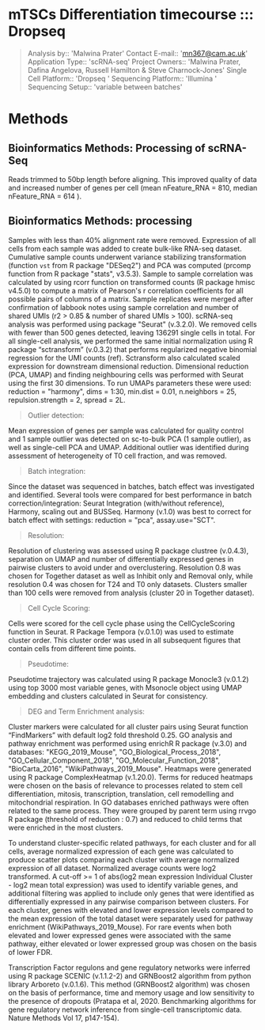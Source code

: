 # mTSCs Differentiation timecourse ::: Dropseq

> Analysis by:: 'Malwina Prater'
> Contact E-mail:: 'mn367@cam.ac.uk'
> Application Type:: 'scRNA-seq'
> Project Owners:: 'Malwina Prater, Dafina Angelova, Russell Hamilton & Steve Charnock-Jones'
> Single Cell Platform:: 'Dropseq '
> Sequencing Platform:: 'Illumina '
> Sequencing Setup:: 'variable between batches'



# Methods


## Bioinformatics Methods: Processing of scRNA-Seq

Reads trimmed to 50bp length before aligning. This improved quality of data and increased number of genes per cell (mean nFeature_RNA = 810, median nFeature_RNA = 614 ).


## Bioinformatics Methods: processing

Samples with less than 40% alignment rate were removed.  Expression of all cells from each sample was added to create bulk-like RNA-seq dataset. Cumulative sample counts underwent variance stabilizing transformation (function `vst` from R package "DESeq2") and PCA was computed (prcomp function from R package "stats", v3.5.3). Sample to sample correlation was calculated by using rcorr function on transformed counts (R package hmisc v4.5.0) to compute a matrix of Pearson's r correlation coefficients for all possible pairs of columns of a matrix. Sample replicates were merged after confirmation of labbook notes using sample correlation and number of shared UMIs (r2 > 0.85 & number of shared UMIs > 100). scRNA-seq analysis was performed using package "Seurat" (v.3.2.0). We removed cells with fewer than 500 genes detected, leaving 136291 single cells in total. For all single-cell analysis, we performed the same initial normalization using R package “sctransform” (v.0.3.2)  that performs regularized negative binomial regression for the UMI counts (ref). Sctransform also calculated scaled expression for downstream dimensional reduction. Dimensional reduction (PCA, UMAP)  and finding neighbouring cells was performed with Seurat using the first 30 dimensions. To run UMAPs parameters these were used: reduction = "harmony", dims = 1:30, min.dist = 0.01, n.neighbors = 25, repulsion.strength = 2, spread = 2L. 

>Outlier detection:  

Mean expression of genes per sample was calculated for quality control and 1 sample outlier was detected on sc-to-bulk PCA (1 sample outlier), as well as single-cell PCA and UMAP. Additional outlier was identified during assessment of heterogeneity of T0 cell fraction, and was removed. 

>Batch integration:  

Since the dataset was sequenced in batches, batch effect was investigated and identified. Several tools were compared for best performance in batch correction/integration: Seurat Integration (with/without reference), Harmony, scaling out and BUSSeq. Harmony (v.1.0) was best to correct for batch effect with settings: reduction = "pca", assay.use="SCT". 

>Resolution:  

Resolution of clustering was assessed using R package clustree (v.0.4.3), separation on UMAP and number of differentially expressed genes in pairwise clusters to avoid under and overclustering. Resolution 0.8 was chosen for Together dataset as well as Inhibit only and Removal only, while resolution 0.4 was chosen for T24 and T0 only datasets. Clusters smaller than 100 cells were removed from analysis (cluster 20 in Together dataset). 

>Cell Cycle Scoring: 

Cells were scored for the cell cycle phase using the CellCycleScoring function in Seurat. R Package Tempora (v.0.1.0) was used to estimate cluster order. This cluster order was used in all subsequent figures that contain cells from different time points.  

>Pseudotime:  

Pseudotime trajectory was calculated using R package Monocle3 (v.0.1.2) using top 3000 most variable genes, with Msonocle object using UMAP embedding and clusters calculated in Seurat for consistency.   

>DEG and Term Enrichment analysis: 

Cluster markers were calculated for all cluster pairs using Seurat function “FindMarkers” with default log2 fold threshold 0.25. GO analysis and pathway enrichment was performed using enrichR R package (v.3.0) and databases: "KEGG_2019_Mouse", "GO_Biological_Process_2018", "GO_Cellular_Component_2018",  "GO_Molecular_Function_2018",  "BioCarta_2016",  "WikiPathways_2019_Mouse". Heatmaps were generated using R package ComplexHeatmap (v.1.20.0). Terms for reduced heatmaps were chosen on the basis of relevance to processes related to stem cell differentiation, mitosis, transcription, translation, cell remodelling and mitochondrial respiration. In GO databases enriched pathways were often related to the same process. They were grouped by parent term using rrvgo R package (threshold of reduction : 0.7) and reduced to child terms that were enriched in the most clusters. 

To understand cluster-specific related pathways, for each cluster and for all cells, average normalized expression of each gene was calculated to produce scatter plots comparing each cluster with average normalized expression of all dataset. Normalized average counts were log2 transformed. A cut-off >= 1 of abs(log2 mean expression Individual Cluster  - log2 mean total expression)  was used to identify variable genes, and additional filtering was applied to include only genes that were identified as differentially expressed in any pairwise comparison between clusters. For each cluster, genes with elevated and lower expression levels compared to the mean expression of the total dataset were separately used for pathway enrichment (WikiPathways_2019_Mouse). For rare events when both elevated and lower expressed genes were associated with the same pathway, either elevated or lower expressed group was chosen on the basis of lower FDR. 

Transcription Factor regulons and gene regulatory networks were inferred using R package SCENIC (v.1.1.2-2) and GRNBoost2 algorithm from python library Arboreto (v.0.1.6). This method (GRNBoost2 algorithm) was chosen on the basis of performance, time and memory usage and low sensitivity to the presence of dropouts (Pratapa et al, 2020. Benchmarking algorithms for gene regulatory network inference from single-cell transcriptomic data. Nature Methods Vol 17, p147-154).
